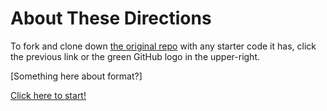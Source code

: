 # About These Directions

To fork and clone down [the original repo](https://github.com/abbreviatedman/docsify-test) with any starter code it has, click the previous link or the green GitHub logo in the upper-right.

[Something here about format?]

[Click here to start!](https://abbreviatedman.github.io/docsify-test/#/1-preparation/01-intro-and-learning-objectives)
